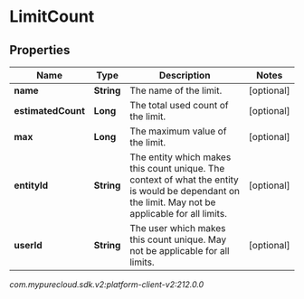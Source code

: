 # LimitCount


## Properties

| Name | Type | Description | Notes |
| ------------ | ------------- | ------------- | ------------- |
| **name** | **String** | The name of the limit. |  [optional] |
| **estimatedCount** | **Long** | The total used count of the limit. |  [optional] |
| **max** | **Long** | The maximum value of the limit. |  [optional] |
| **entityId** | **String** | The entity which makes this count unique. The context of what the entity is would be dependant on the limit. May not be applicable for all limits. |  [optional] |
| **userId** | **String** | The user which makes this count unique. May not be applicable for all limits. |  [optional] |




_com.mypurecloud.sdk.v2:platform-client-v2:212.0.0_
